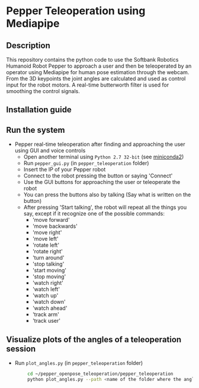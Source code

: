 # Pepper Teleoperation using Mediapipe
## Description
This repository contains the python code to use the Softbank Robotics Humanoid Robot Pepper to approach a user and then be teleoperated by an operator using Mediapipe for human pose estimation through the webcam. From the 3D keypoints the joint angles are calculated and used as control input for the robot motors. A real-time butterworth filter is used for smoothing the control signals.

## Installation guide

## Run the system

* Pepper real-time teleoperation after finding and approaching the user using GUI and voice controls
    * Open another terminal using `Python 2.7 32-bit` (see [miniconda2](https://repo.anaconda.com/miniconda/Miniconda2-latest-Windows-x86.exe))
    * Run `pepper_gui.py` (in `pepper_teleoperation` folder)
    * Insert the IP of your Pepper robot
    * Connect to the robot pressing the button or saying 'Connect'
    * Use the GUI buttons for approaching the user or teleoperate the robot
    * You can press the buttons also by talking (Say what is written on the button)
    * After pressing 'Start talking', the robot will repeat all the things you say, except if it recognize one of the possible commands:
        * 'move forward'
        * 'move backwards'
        * 'move right'
        * 'move left'
        * 'rotate left'
        * 'rotate right'
        * 'turn around'
        * 'stop talking'
        * 'start moving'
        * 'stop moving'
        * 'watch right'
        * 'watch left' 
        * 'watch up'
        * 'watch down'
        * 'watch ahead'
        * 'track arm'
        * 'track user'
        

## Visualize plots of the angles of a teleoperation session
* Run `plot_angles.py` (in `pepper_teleoperation` folder)
```bash
        cd ~/pepper_openpose_teleoperation/pepper_teleoperation
        python plot_angles.py --path <name of the folder where the angles are stored inside the angles_data folder> 
```
       

<!-- ## Visualize Pepper cameras
[Original guide.](https://groups.google.com/g/ros-sig-aldebaran/c/LhmKTxyTn1Y?pli=1)
* Set Autonomous life to Off on Pepper web page 
* Install [gstreamer](https://gstreamer.freedesktop.org/) on Windows (tested with version 1.10)
* [Connect to Pepper ssh](http://doc.aldebaran.com/2-4/dev/tools/opennao.html) to start the video stream using gstreamer to create an UDP (+RTP) stream of the front (/dev/video0) and bottom (/dev/video1) camera from Pepper, the stream is then retrieved on the PC_HOST. -->

<!-- 
    PEPPER <- (UDP + RTP jpeg payload encoding) -> PC_HOST
    Front camera:
    ```bash
    gst-launch-0.10 -v v4l2src device=/dev/video0 ! 'video/x-raw-yuv,width=640, height=480,framerate=30/1' ! ffmpegcolorspace ! jpegenc, quality=10 ! rtpjpegpay ! udpsink host=PC_HOST port=3000
    ```
    Bottom camera:
    ```bash
     gst-launch-0.10 -v v4l2src device=/dev/video1 ! 'video/x-raw-yuv,width=640, height=480,framerate=5/1' ! ffmpegcolorspace ! jpegenc, quality=10 ! rtpjpegpay ! udpsink host=PC_HOST port=3001
    ```
* On Windows PowerShell run:
    To visualize the front camera:
    ```bash
    .\gst-launch-1.0 -v udpsrc port=3000 caps="application/x-rtp, encoding-name=(string)JPEG, payload=26" ! rtpjpegdepay ! jpegdec ! autovideosink sync=f
    ```
    Bottom camera:
    ```bash
    .\gst-launch-1.0 -v udpsrc port=3001 caps="application/x-rtp, encoding-name=(string)JPEG, payload=26" ! rtpjpegdepay ! jpegdec ! autovideosink sync=f
    ```
-->


<!-- ## Stream mini IP camera
Pepper cameras are low resolution and streaming video while teleoperating its motors is a challenging task for its hardware, so we decided to install external battery-powered wireless IP cameras to get the live video streaming from Pepper while teleoperating it from another room.
Another IP camera will be installed on Pepper arm to visualize a more specific part of the scenary  
* Download [ONFIV Device Manager](https://sourceforge.net/projects/onvifdm/) 
* Get the rtsp stream URL of your IP camera (rtsp://...) (if it's connected to the same Wi-Fi network of your PC)
* Download [PMPlayer](https://www.picomixer.com/PMPlayer.html)
* Click on 'Open URL'
* Insert video stream URL and play
     -->
   
